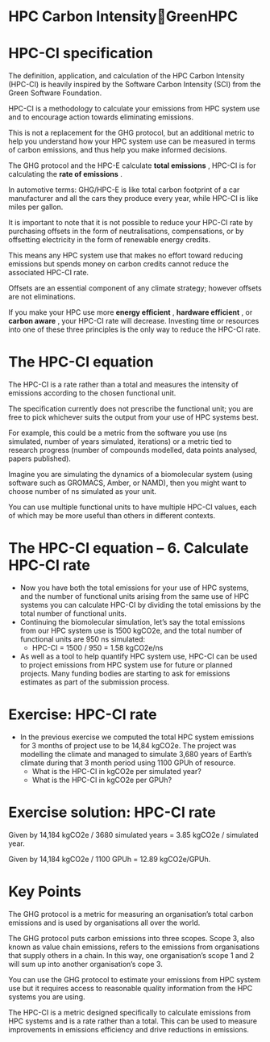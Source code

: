 # HPC Carbon IntensityGreenHPC

# HPC-CI specification

The definition\, application\, and calculation of the HPC Carbon Intensity \(HPC\-CI\) is heavily inspired by the Software Carbon Intensity \(SCI\) from the Green Software Foundation\.

HPC\-CI is a methodology to calculate your emissions from HPC system use and to encourage action towards eliminating emissions\.

This is not a replacement for the GHG protocol\, but an additional metric to help you understand how your HPC system use can be measured in terms of carbon emissions\, and thus help you make informed decisions\.

The GHG protocol and the HPC\-E calculate  __total emissions__ \, HPC\-CI is for calculating the  __rate of emissions__ \.

In automotive terms: GHG/HPC\-E is like total carbon footprint of a car manufacturer and all the cars they produce every year\, while HPC\-CI is like miles per gallon\.

It is important to note that it is not possible to reduce your HPC\-CI rate by purchasing offsets in the form of neutralisations\, compensations\, or by offsetting electricity in the form of renewable energy credits\.

This means any HPC system use that makes no effort toward reducing emissions but spends money on carbon credits cannot reduce the associated HPC\-CI rate\.

Offsets are an essential component of any climate strategy; however offsets are not eliminations\.

If you make your HPC use more  __energy efficient__ \,  __hardware efficient__ \, or  __carbon aware__ \, your HPC\-CI rate will decrease\. Investing time or resources into one of these three principles is the only way to reduce the HPC\-CI rate\.

# The HPC-CI equation

The HPC\-CI is a rate rather than a total and measures the intensity of emissions according to the chosen functional unit\.

The specification currently does not prescribe the functional unit; you are free to pick whichever suits the output from your use of HPC systems best\.

For example\, this could be a metric from the software you use \(ns simulated\, number of years simulated\, iterations\) or a metric tied to research progress \(number of compounds modelled\, data points analysed\, papers published\)\.

Imagine you are simulating the dynamics of a biomolecular system \(using software such as GROMACS\, Amber\, or NAMD\)\, then you might want to choose number of ns simulated as your unit\.

You can use multiple functional units to have multiple HPC\-CI values\, each of which may be more useful than others in different contexts\.

# The HPC-CI equation – 6. Calculate HPC-CI rate

* Now you have both the total emissions for your use of HPC systems\, and the number of functional units arising from the same use of HPC systems you can calculate HPC\-CI by dividing the total emissions by the total number of functional units\.
* Continuing the biomolecular simulation\, let’s say the total emissions from our HPC system use is 1500 kgCO2e\, and the total number of functional units are 950 ns simulated:
  * HPC\-CI = 1500 / 950 = 1\.58 kgCO2e/ns
* As well as a tool to help quantify HPC system use\, HPC\-CI can be used to project emissions from HPC system use for future or planned projects\. Many funding bodies are starting to ask for emissions estimates as part of the submission process\.

# Exercise: HPC-CI rate

* In the previous exercise we computed the total HPC system emissions for 3 months of project use to be 14\,84 kgCO2e\. The project was modelling the climate and managed to simulate 3\,680 years of Earth’s climate during that 3 month period using 1100 GPUh of resource\.
  * What is the HPC\-CI in kgCO2e per simulated year?
  * What is the HPC\-CI in kgCO2e per GPUh?

# Exercise solution: HPC-CI rate

Given by 14\,184 kgCO2e / 3680 simulated years = 3\.85 kgCO2e / simulated year\.

Given by 14\,184 kgCO2e / 1100 GPUh = 12\.89 kgCO2e/GPUh\.

# Key Points

The GHG protocol is a metric for measuring an organisation’s total carbon emissions and is used by organisations all over the world\.

The GHG protocol puts carbon emissions into three scopes\. Scope 3\, also known as value chain emissions\, refers to the emissions from organisations that supply others in a chain\. In this way\, one organisation’s scope 1 and 2 will sum up into another organisation’s cope 3\.

You can use the GHG protocol to estimate your emissions from HPC system use but it requires access to reasonable quality information from the HPC systems you are using\.

The HPC\-CI is a metric designed specifically to calculate emissions from HPC systems and is a rate rather than a total\. This can be used to measure improvements in emissions efficiency and drive reductions in emissions\.

